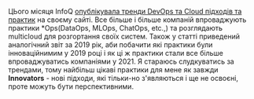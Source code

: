 ЦЬого місяця InfoQ [опублікувала тренди DevOps та Cloud підходів та практик](https://www.infoq.com/articles/devops-and-cloud-trends-2021/) на своєму сайті. Все більше і більше компаній впроваджують практики \*Ops(DataOps, MLOps, ChatOps, etc.,) та розглядають multicloud для розгортання своїх систем. Також у статті приведений аналогічний звіт за 2019 рік, аби побачити які практики були інноваційнимим у 2019 році і як ці ж практики стали все більше впроваджуватись компаніями у 2021. Я стараюсь слудкуватись за трендами, тому найбільш цікаві практики для мене як завжди **Innovators** - нові підходи, які тільки-но з'являються і ще не освоєні, проте можуть бути перспективними.